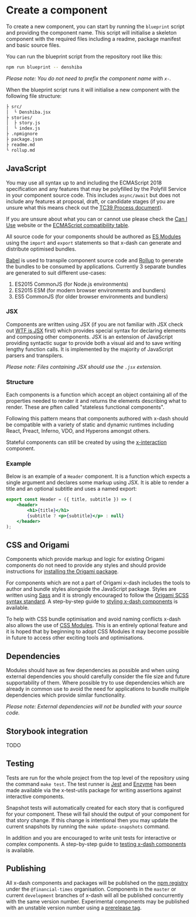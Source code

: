 # Create a component

To create a new component, you can start by running the `blueprint` script and providing the component name. This script will initialise a skeleton component with the required files including a readme, package manifest and basic source files.

You can run the blueprint script from the repository root like this:

```sh
npm run blueprint -- denshiba
```

_Please note: You do not need to prefix the component name with `x-`._

When the blueprint script runs it will initialise a new component with the following file structure:

```sh
├ src/
│  └ Denshiba.jsx
├ stories/
│  ├ story.js
│  └ index.js
├ .npmignore
├ package.json
├ readme.md
└ rollup.md
```


## JavaScript

You may use all syntax up to and including the ECMAScript 2018 specification and any features that may be polyfilled by the Polyfill Service in your component source code. This includes `async/await` but does not include any features at proposal, draft, or candidate stages (if you are unsure what this means check out the [TC39 Process document]).

If you are unsure about what you can or cannot use please check the [Can I Use] website or the [ECMAScript compatibility table].

All source code for your components should be authored as [ES Modules] using the `import` and `export` statements so that x-dash can generate and distribute optimised bundles.

[Babel] is used to transpile component source code and [Rollup] to generate the bundles to be consumed by applications. Currently 3 separate bundles are generated to suit different use-cases:

1. ES2015 CommonJS (for Node.js environments)
2. ES2015 ESM (for modern browser environments and bundlers)
3. ES5 CommonJS (for older browser environments and bundlers)

### JSX

Components are written using JSX (if you are not familiar with JSX check out [WTF is JSX] first) which provides special syntax for declaring elements and composing other components. JSX is an extension of JavaScript providing syntactic sugar to provide both a visual aid and to save writing lengthy function calls. It is implemented by the majority of JavaScript parsers and transpilers.

_Please note: Files containing JSX should use the `.jsx` extension._

### Structure

Each components is a function which accept an object containing all of the properties needed to render it and returns the elements describing what to render. These are pften called "stateless functional components".

Following this pattern means that components authored with x-dash should be compatible with a variety of static and dynamic runtimes including React, Preact, Inferno, VDO, and Hyperons amongst others.

Stateful components can still be created by using the [x-interaction] component.

[x-interaction]: ../../../components/x-interaction


### Example

Below is an example of a `Header` component. It is a function which expects a single argument and declares some markup using JSX. It is able to render a title and an optional subtitle and uses a named export:

```jsx
export const Header = ({ title, subtitle }) => (
	<header>
		<h1>{title}</h1>
		{subtitle ? <p>{subtitle}</p> : null}
	</header>
);
```

[TC39 Process document]: https://tc39.github.io/process-document/
[ES Modules]: https://ponyfoo.com/articles/es6-modules-in-depth
[WTF is JSX]:https://jasonformat.com/wtf-is-jsx/
[Polyfill Service]: https://polyfill.io/
[Can I Use]: https://caniuse.com/
[ECMAScript compatibility table]: https://kangax.github.io/compat-table/es6/
[Babel]: https://babeljs.io/
[Rollup]: https://rollupjs.org/


## CSS and Origami

Components which provide markup and logic for existing Origami components do not need to provide any styles and should provide instructions for [installing the Origami package].

For components which are not a part of Origami x-dash includes the tools to author and bundle styles alongside the JavaScript package. Styles are written using [Sass] and it is strongly encouraged to follow the [Origami SCSS syntax standard]. A step-by-step guide to [styling x-dash components] is available.

To help with CSS bundle optimisation and avoid naming conflicts x-dash also allows the use of [CSS Modules]. This is an entirely optional feature and it is hoped that by beginning to adopt CSS Modules it may become possible in future to access other exciting tools and optimisations.


[installing the Origami package]: https://origami.ft.com/docs/developer-guide/modules/building-modules/#4-set-up-a-package-manifest-to-load-origami-modules
[Sass]: https://sass-lang.com/
[Origami SCSS syntax standard]: https://origami.ft.com/docs/syntax/scss/
[CSS Modules]: https://github.com/css-modules/css-modules
[styling x-dash components]: styling


## Dependencies

Modules should have as few dependencies as possible and when using external dependencies you should carefully consider the file size and future supportability of them. Where possible try to use dependencies which are already in common use to avoid the need for applications to bundle multiple dependencies which provide similar functionality.

_Please note: External dependencies will not be bundled with your source code._

## Storybook integration

TODO

## Testing

Tests are run for the whole project from the top level of the repository using the command `make test`. The test runner is [Jest] and [Enzyme] has been made available via the x-test-utils package for writing assertions against interactive components.

Snapshot tests will automatically created for each story that is configured for your component. These will fail should the output of your component for that story change. If this change is intentional then you may update the current snapshots by running the `make update-snapshots` command.

In addition and you are encouraged to write unit tests for interactive or complex components. A step-by-step guide to [testing x-dash components] is available.

[Jest]: https://jestjs.io/
[Enzyme]: http://airbnb.io/enzyme/
[testing x-dash components]: testing


## Publishing

All x-dash components and packages will be published on the [npm registry] under the `@financial-times` organisation. Components in the `master` or current `development` branches of x-dash will all be published concurrently with the same version number. Experimental components may be published with an unstable version number using a [prerelease tag].

[npm registry]: https://www.npmjs.com/
[prerelease tag]: https://github.com/Financial-Times/x-dash/blob/master/release-guidelines.md
